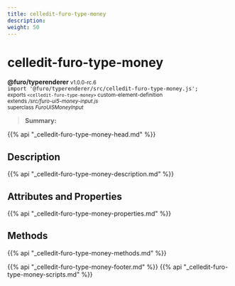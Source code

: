 ```yaml
---
title: celledit-furo-type-money
description: 
weight: 50
---
```


# celledit-furo-type-money
**@furo/typerenderer** <small>v1.0.0-rc.6</small>
<br>`import '@furo/typerenderer/src/celledit-furo-type-money.js';`<small>
<br>exports `<celledit-furo-type-money>` custom-element-definition
<br>extends */src/furo-ui5-money-input.js*
<br>superclass *FuroUi5MoneyInput*</small>

> **Summary:** 

{{% api "_celledit-furo-type-money-head.md" %}}

## Description



{{% api "_celledit-furo-type-money-description.md" %}}


## Attributes and Properties
{{% api "_celledit-furo-type-money-properties.md" %}}



## Methods
{{% api "_celledit-furo-type-money-methods.md" %}}





{{% api "_celledit-furo-type-money-footer.md" %}}
{{% api "_celledit-furo-type-money-scripts.md" %}}
